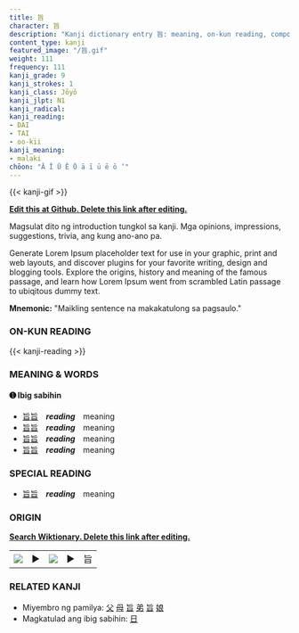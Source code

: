 ```yaml
---
title: 旨
character: 旨
description: "Kanji dictionary entry 旨: meaning, on-kun reading, compounds, origin, related kanji"
content_type: kanji
featured_image: "/旨.gif"
weight: 111
frequency: 111
kanji_grade: 9
kanji_strokes: 1
kanji_class: Jōyō
kanji_jlpt: N1
kanji_radical: 
kanji_reading: 
- DAI
- TAI
- oo-kii
kanji_meaning:
- malaki
chōon: "Ā Ī Ū Ē Ō ā ī ū ē ō ’"
---
```

[//]: # (Don't edit the line below. Kanji animated GIF code is automatically generated.)
{{< kanji-gif >}}

[//]: # (Edit below this line.)

**[Edit this at Github. Delete this link after editing.](https://github.com/tim0g/tim/tree/main/content/kanji/旨/index.md)**

Magsulat dito ng introduction tungkol sa kanji. Mga opinions, impressions, suggestions, trivia, ang kung ano-ano pa.

Generate Lorem Ipsum placeholder text for use in your graphic, print and web layouts, and discover plugins for your favorite writing, design and blogging tools. Explore the origins, history and meaning of the famous passage, and learn how Lorem Ipsum went from scrambled Latin passage to ubiqitous dummy text.
 
**Mnemonic:** "Maikling sentence na makakatulong sa pagsaulo."

### ON-KUN READING

[//]: # (Don't edit the line below. ON-KUN READING code is automatically generated.)
{{< kanji-reading >}}

### MEANING & WORDS

#### ➊ **Ibig sabihin**
  - [旨](../旨)[旨](../旨)　***reading***　meaning
  - [旨](../旨)[旨](../旨)　***reading***　meaning
  - [旨](../旨)[旨](../旨)　***reading***　meaning
  - [旨](../旨)[旨](../旨)　***reading***　meaning

### SPECIAL READING
  - [旨](../旨)[旨](../旨)　***reading***　meaning

### ORIGIN

**[Search Wiktionary. Delete this link after editing.](https://wiktionary.org/wiki/旨)**
<table class="kanji-table"><tr><td>
<img src="60px-旨-bronze.svg.png">
</td><td>▶</td><td>
<img src="60px-旨-oracle.svg.png">
</td><td>▶</td>
<td class="kanji-origin">旨</td>
</tr></table>

### RELATED KANJI
- Miyembro ng pamilya: [父](../父) [母](../母) [旨](../旨) [弟](../弟) [旨](../旨) [娘](../娘)
- Magkatulad ang ibig sabihin: [日](../日)
